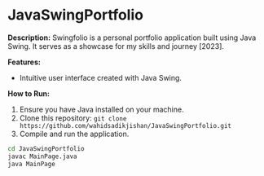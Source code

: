 # JavaSwingPortfolio

**Description:**
Swingfolio is a personal portfolio application built using Java Swing. It serves as a showcase for my skills and journey [2023].

**Features:**
- Intuitive user interface created with Java Swing.

**How to Run:**
1. Ensure you have Java installed on your machine.
2. Clone this repository: `git clone https://github.com/wahidsadikjishan/JavaSwingPortfolio.git`
3. Compile and run the application.

```bash
cd JavaSwingPortfolio
javac MainPage.java
java MainPage
